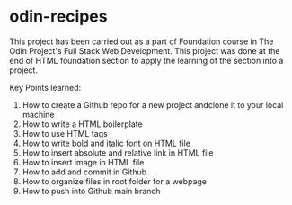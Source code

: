 # odin-recipes

This project has been carried out as a part of Foundation course in The Odin Project's Full Stack Web Development. 
This project was done at the end of HTML foundation section to apply the learning of the section into a project. 

Key Points learned:
1. How to create a Github repo for a new project andclone it to your local machine
2. How to write a HTML boilerplate 
3. How to use HTML tags
4. How to  write bold and italic font on HTML file
5. How to insert absolute and relative link in HTML file 
6. How to insert image in HTML file 
7. How to add and commit in Github
8. How to organize files in root folder for a webpage
9. How to push into Github main branch